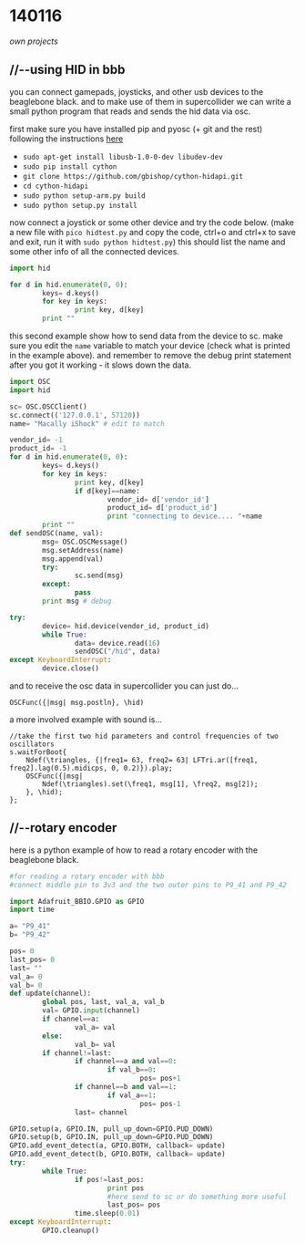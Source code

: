 140116
======

_own projects_


//--using HID in bbb
--------------------
you can connect gamepads, joysticks, and other usb devices to the beaglebone black. and to make use of them in supercollider we can write a small python program that reads and sends the hid data via osc.

first make sure you have installed pip and pyosc (+ git and the rest) following the instructions [here](https://github.com/redFrik/udk10-Embedded_Systems/tree/master/udk131114#--installing-software)

* `sudo apt-get install libusb-1.0-0-dev libudev-dev`
* `sudo pip install cython`
* `git clone https://github.com/gbishop/cython-hidapi.git`
* `cd cython-hidapi`
* `sudo python setup-arm.py build`
* `sudo python setup.py install`

now connect a joystick or some other device and try the code below. (make a new file with `pico hidtest.py` and copy the code, ctrl+o and ctrl+x to save and exit, run it with `sudo python hidtest.py`)
this should list the name and some other info of all the connected devices.

```python
import hid

for d in hid.enumerate(0, 0):
        keys= d.keys()
        for key in keys:
                print key, d[key]
        print ""
```

this second example show how to send data from the device to sc. make sure you edit the `name` variable to match your device (check what is printed in the example above).
and remember to remove the debug print statement after you got it working - it slows down the data.

```python
import OSC
import hid

sc= OSC.OSCClient()
sc.connect(('127.0.0.1', 57120))
name= "Macally iShock" # edit to match

vendor_id= -1
product_id= -1
for d in hid.enumerate(0, 0):
        keys= d.keys()
        for key in keys:
                print key, d[key]
                if d[key]==name:
                        vendor_id= d['vendor_id']
                        product_id= d['product_id']
                        print "connecting to device.... "+name
        print ""
def sendOSC(name, val):
        msg= OSC.OSCMessage()
        msg.setAddress(name)
        msg.append(val)
        try:
                sc.send(msg)
        except:
                pass
        print msg # debug

try:
        device= hid.device(vendor_id, product_id)
        while True:
                data= device.read(16)
                sendOSC("/hid", data)
except KeyboardInterrupt:
        device.close()
```

and to receive the osc data in supercollider you can just do...

`OSCFunc({|msg| msg.postln}, \hid)`

a more involved example with sound is...

```
//take the first two hid parameters and control frequencies of two oscillators
s.waitForBoot{
	Ndef(\triangles, {|freq1= 63, freq2= 63| LFTri.ar([freq1, freq2].lag(0.5).midicps, 0, 0.2)}).play;
	OSCFunc({|msg|
		Ndef(\triangles).set(\freq1, msg[1], \freq2, msg[2]);
	}, \hid);
};
```

//--rotary encoder
------------------
here is a python example of how to read a rotary encoder with the beaglebone black.

```python
#for reading a rotary encoder with bbb
#connect middle pin to 3v3 and the two outer pins to P9_41 and P9_42

import Adafruit_BBIO.GPIO as GPIO
import time

a= "P9_41"
b= "P9_42"

pos= 0
last_pos= 0
last= ""
val_a= 0
val_b= 0
def update(channel):
        global pos, last, val_a, val_b
        val= GPIO.input(channel)
        if channel==a:
                val_a= val
        else:
                val_b= val
        if channel!=last:
                if channel==a and val==0:
                        if val_b==0:
                                pos= pos+1
                if channel==b and val==1:
                        if val_a==1:
                                pos= pos-1
                last= channel

GPIO.setup(a, GPIO.IN, pull_up_down=GPIO.PUD_DOWN)
GPIO.setup(b, GPIO.IN, pull_up_down=GPIO.PUD_DOWN)
GPIO.add_event_detect(a, GPIO.BOTH, callback= update)
GPIO.add_event_detect(b, GPIO.BOTH, callback= update)
try:
        while True:
                if pos!=last_pos:
                        print pos
                        #here send to sc or do something more useful
                        last_pos= pos
                time.sleep(0.01)
except KeyboardInterrupt:
        GPIO.cleanup()
```
